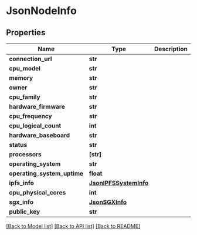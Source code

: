 # JsonNodeInfo


## Properties
Name | Type | Description | Notes
------------ | ------------- | ------------- | -------------
**connection_url** | **str** |  | [optional] 
**cpu_model** | **str** |  | [optional] 
**memory** | **str** |  | [optional] 
**owner** | **str** |  | [optional] 
**cpu_family** | **str** |  | [optional] 
**hardware_firmware** | **str** |  | [optional] 
**cpu_frequency** | **str** |  | [optional] 
**cpu_logical_count** | **int** |  | [optional] 
**hardware_baseboard** | **str** |  | [optional] 
**status** | **str** |  | [optional] 
**processors** | **[str]** |  | [optional] 
**operating_system** | **str** |  | [optional] 
**operating_system_uptime** | **float** |  | [optional] 
**ipfs_info** | [**JsonIPFSSystemInfo**](JsonIPFSSystemInfo.md) |  | [optional] 
**cpu_physical_cores** | **int** |  | [optional] 
**sgx_info** | [**JsonSGXInfo**](JsonSGXInfo.md) |  | [optional] 
**public_key** | **str** |  | [optional] 

[[Back to Model list]](../README.md#documentation-for-models) [[Back to API list]](../README.md#documentation-for-api-endpoints) [[Back to README]](../README.md)


